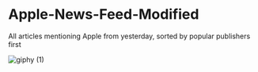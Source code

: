 # Apple-News-Feed-Modified

All articles mentioning Apple from yesterday, sorted by popular publishers first

![giphy (1)](https://user-images.githubusercontent.com/31929901/108434479-6311e780-7250-11eb-85dc-5e32d29e4334.gif)
